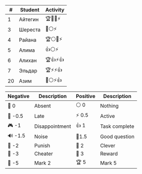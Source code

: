 
| #   | Student | Activity |
| --- | ------- | -------- |
| 1   | Айтегин | 🏆🧐🔔⚡  |
| 3   | Шереста | 🏅️⚪⚡    |
| 4   | Райана  | 🏆⚪🧐⚡   |
| 5   | Алима   | 👍⚪⚡     |
| 6   | Алихан  | 🏆👍⚡👍  |
| 7   | Эльдар  | 🏆⚡⚡👍   |
| 20  | Азим    | 🔑⚪⚡👍   |

| Negative | Description    | Positive | Description   |
| -------- | -------------- | -------- | ------------- |
| 👻 0     | Absent         | ⚪ 0      | Nothing       |
| 🔔 -0.5  | Late           | ⚡ 0.5    | Active        |
| 🎮 -1    | Disappointment | 👍 1     | Task complete |
| 🔊 -1.5  | Noise          | 🧐1.5    | Good question |
| 👺 -2    | Punish         | 🔑 2     | Clever        |
| 🐒 -3    | Cheater        | 🏅️ 3    | Reward        |
| 🏴 -5    | Mark 2         | 🏆 5     | Mark 5        |
